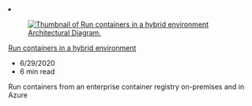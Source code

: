 <!-- This file is automatically generated by build/architectures/build_index.py. Any updates will be lost. -->

<!-- markdownlint-disable MD033 -->

<li class="grid-item item-column" data-categories="Hybrid DevOps ">
<article class="card">
    <div class="card-header has-margin-bottom-none" aria-hidden="true">
        <figure class="image diagram has-height-175 has-overflow-hidden level">
            <a href="/azure/architecture/hybrid/hybrid-containers"><img src="/azure/architecture/browse/thumbs/hybrid-containers.png" class="diagram" alt="Thumbnail of Run containers in a hybrid environment Architectural Diagram." data-linktype="relative-path"></a>
        </figure>
    </div>
    <div class="card-content">
        <a class="card-content-title has-margin-top-none" href="/azure/architecture/hybrid/hybrid-containers">
            <p>Run containers in a hybrid environment</p>
        </a>
        <ul class="card-content-metadata">
            <li>6/29/2020</li>
            <li>6 min read</li>
        </ul>
        <p class="card-content-description">Run containers from an enterprise container registry on-premises and in Azure</p>
        <div class="bottom-to-top-fade is-hidden-mobile"></div>
    </div>
</article>
</li>
